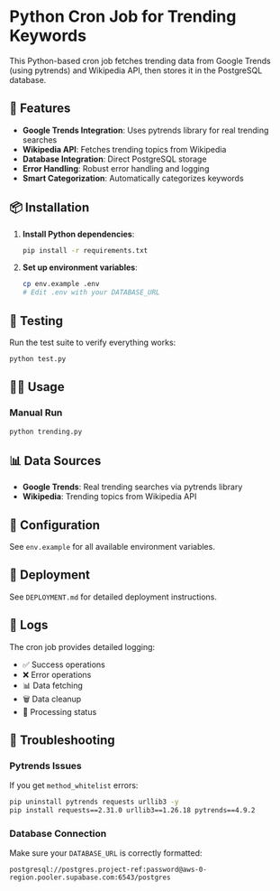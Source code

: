 # Python Cron Job for Trending Keywords

This Python-based cron job fetches trending data from Google Trends (using pytrends) and Wikipedia API, then stores it in the PostgreSQL database.

## 🚀 Features

- **Google Trends Integration**: Uses pytrends library for real trending searches
- **Wikipedia API**: Fetches trending topics from Wikipedia
- **Database Integration**: Direct PostgreSQL storage
- **Error Handling**: Robust error handling and logging
- **Smart Categorization**: Automatically categorizes keywords

## 📦 Installation

1. **Install Python dependencies**:
   ```bash
   pip install -r requirements.txt
   ```

2. **Set up environment variables**:
   ```bash
   cp env.example .env
   # Edit .env with your DATABASE_URL
   ```

## 🧪 Testing

Run the test suite to verify everything works:

```bash
python test.py
```

## 🏃‍♂️ Usage

### Manual Run
```bash
python trending.py
```

## 📊 Data Sources

- **Google Trends**: Real trending searches via pytrends library
- **Wikipedia**: Trending topics from Wikipedia API

## 🔧 Configuration

See `env.example` for all available environment variables.

## 🚀 Deployment

See `DEPLOYMENT.md` for detailed deployment instructions.

## 📝 Logs

The cron job provides detailed logging:
- ✅ Success operations
- ❌ Error operations
- 📊 Data fetching
- 🗑️ Data cleanup
- 🔄 Processing status

## 🔧 Troubleshooting

### Pytrends Issues
If you get `method_whitelist` errors:
```bash
pip uninstall pytrends requests urllib3 -y
pip install requests==2.31.0 urllib3==1.26.18 pytrends==4.9.2
```

### Database Connection
Make sure your `DATABASE_URL` is correctly formatted:
```
postgresql://postgres.project-ref:password@aws-0-region.pooler.supabase.com:6543/postgres
```
